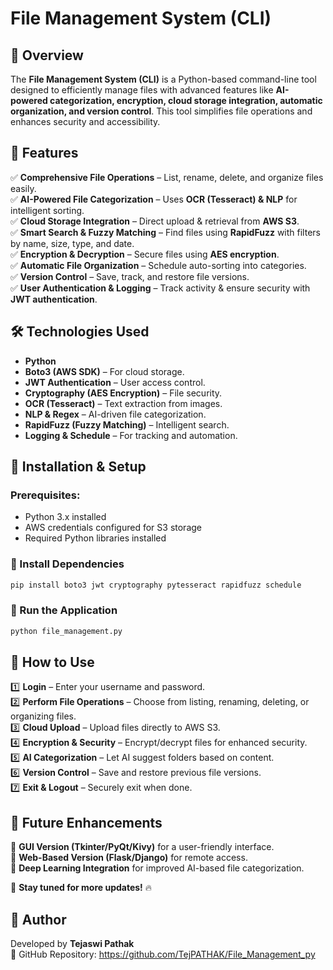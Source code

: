 # File Management System (CLI)

## 📌 Overview
The **File Management System (CLI)** is a Python-based command-line tool designed to efficiently manage files with advanced features like **AI-powered categorization, encryption, cloud storage integration, automatic organization, and version control**. This tool simplifies file operations and enhances security and accessibility.

## 🚀 Features
✅ **Comprehensive File Operations** – List, rename, delete, and organize files easily.  
✅ **AI-Powered File Categorization** – Uses **OCR (Tesseract) & NLP** for intelligent sorting.  
✅ **Cloud Storage Integration** – Direct upload & retrieval from **AWS S3**.  
✅ **Smart Search & Fuzzy Matching** – Find files using **RapidFuzz** with filters by name, size, type, and date.  
✅ **Encryption & Decryption** – Secure files using **AES encryption**.  
✅ **Automatic File Organization** – Schedule auto-sorting into categories.  
✅ **Version Control** – Save, track, and restore file versions.  
✅ **User Authentication & Logging** – Track activity & ensure security with **JWT authentication**.  

## 🛠️ Technologies Used
- **Python**  
- **Boto3 (AWS SDK)** – For cloud storage.  
- **JWT Authentication** – User access control.  
- **Cryptography (AES Encryption)** – File security.  
- **OCR (Tesseract)** – Text extraction from images.  
- **NLP & Regex** – AI-driven file categorization.  
- **RapidFuzz (Fuzzy Matching)** – Intelligent search.  
- **Logging & Schedule** – For tracking and automation.  

## 📂 Installation & Setup
### Prerequisites:
- Python 3.x installed
- AWS credentials configured for S3 storage
- Required Python libraries installed

### 🔹 Install Dependencies
```bash
pip install boto3 jwt cryptography pytesseract rapidfuzz schedule
```

### 🔹 Run the Application
```bash
python file_management.py
```

## 🎯 How to Use
1️⃣ **Login** – Enter your username and password.  
2️⃣ **Perform File Operations** – Choose from listing, renaming, deleting, or organizing files.  
3️⃣ **Cloud Upload** – Upload files directly to AWS S3.  
4️⃣ **Encryption & Security** – Encrypt/decrypt files for enhanced security.  
5️⃣ **AI Categorization** – Let AI suggest folders based on content.  
6️⃣ **Version Control** – Save and restore previous file versions.  
7️⃣ **Exit & Logout** – Securely exit when done.  

## 🔗 Future Enhancements
🚀 **GUI Version (Tkinter/PyQt/Kivy)** for a user-friendly interface.  
🚀 **Web-Based Version (Flask/Django)** for remote access.  
🚀 **Deep Learning Integration** for improved AI-based file categorization.  

📌 **Stay tuned for more updates!** 🔥  

## 📌 Author
Developed by **Tejaswi Pathak**  
🔗 GitHub Repository: https://github.com/TejPATHAK/File_Management_py  

